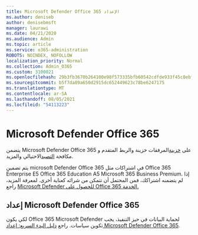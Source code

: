 ```yaml
---
title: Microsoft Defender Office 365 الإعداد
ms.author: deniseb
author: denisebmsft
manager: laurawi
ms.date: 04/21/2020
ms.audience: Admin
ms.topic: article
ms.service: o365-administration
ROBOTS: NOINDEX, NOFOLLOW
localization_priority: Normal
ms.collection: Admin_O365
ms.custom: 3100021
ms.openlocfilehash: 29b3fb3670b264100e98f573335bfb60542cdfde933f45c8ebf77955c9ec9eb1
ms.sourcegitcommit: b5f7da89a650d2915dc652449623c78be6247175
ms.translationtype: MT
ms.contentlocale: ar-SA
ms.lasthandoff: 08/05/2021
ms.locfileid: "54113223"
---
```

# <a name="microsoft-defender-for-office-365"></a>Microsoft Defender Office 365

يتضمن Microsoft Defender Office 365 على [خزينة](/microsoft-365/security/office-365-security/atp-safe-attachments)المرفقات [](/microsoft-365/security/office-365-security/atp-safe-links)خزينة والربط المتقدم و مكافحة [التصيد](/microsoft-365/security/office-365-security/atp-anti-phishing)الاحتيالي والمزيد. 

يتم تضمين microsoft Defender Office 365 في اشتراكات مثل Office 365 Enterprise E5 Office 365 Education A5 Microsoft 365 Business Premium. إذا لم يتضمنه اشتراكك، فمن المحتمل أن تتمكن من شرائه كعناية أخرى. لمعرفة المزيد، راجع [Microsoft Defender للحصول على Office 365 الخدمة.](/office365/servicedescriptions/office-365-advanced-threat-protection-service-description)

## <a name="set-up-microsoft-defender-for-office-365"></a>إعداد Microsoft Defender Office 365

لكي يكون Office 365 Microsoft Defender لحماية البيانات في حيز التنفيذ، يجب تكوين سياسات. راجع [دليل البدء السريع: إعداد Microsoft Defender Office 365](/microsoft-365/security/office-365-security/office-365-atp).

